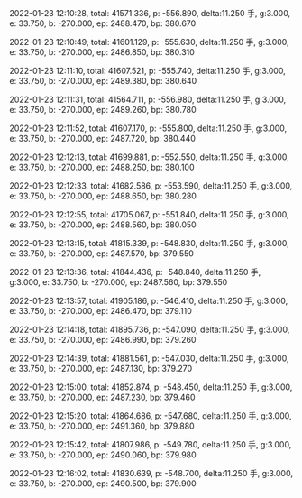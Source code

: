 2022-01-23 12:10:28, total: 41571.336, p: -556.890, delta:11.250 手, g:3.000, e: 33.750, b: -270.000, ep: 2488.470, bp: 380.670

2022-01-23 12:10:49, total: 41601.129, p: -555.630, delta:11.250 手, g:3.000, e: 33.750, b: -270.000, ep: 2486.850, bp: 380.310

2022-01-23 12:11:10, total: 41607.521, p: -555.740, delta:11.250 手, g:3.000, e: 33.750, b: -270.000, ep: 2489.380, bp: 380.640

2022-01-23 12:11:31, total: 41564.711, p: -556.980, delta:11.250 手, g:3.000, e: 33.750, b: -270.000, ep: 2489.260, bp: 380.780

2022-01-23 12:11:52, total: 41607.170, p: -555.800, delta:11.250 手, g:3.000, e: 33.750, b: -270.000, ep: 2487.720, bp: 380.440

2022-01-23 12:12:13, total: 41699.881, p: -552.550, delta:11.250 手, g:3.000, e: 33.750, b: -270.000, ep: 2488.250, bp: 380.100

2022-01-23 12:12:33, total: 41682.586, p: -553.590, delta:11.250 手, g:3.000, e: 33.750, b: -270.000, ep: 2488.650, bp: 380.280

2022-01-23 12:12:55, total: 41705.067, p: -551.840, delta:11.250 手, g:3.000, e: 33.750, b: -270.000, ep: 2488.560, bp: 380.050

2022-01-23 12:13:15, total: 41815.339, p: -548.830, delta:11.250 手, g:3.000, e: 33.750, b: -270.000, ep: 2487.570, bp: 379.550

2022-01-23 12:13:36, total: 41844.436, p: -548.840, delta:11.250 手, g:3.000, e: 33.750, b: -270.000, ep: 2487.560, bp: 379.550

2022-01-23 12:13:57, total: 41905.186, p: -546.410, delta:11.250 手, g:3.000, e: 33.750, b: -270.000, ep: 2486.470, bp: 379.110

2022-01-23 12:14:18, total: 41895.736, p: -547.090, delta:11.250 手, g:3.000, e: 33.750, b: -270.000, ep: 2486.990, bp: 379.260

2022-01-23 12:14:39, total: 41881.561, p: -547.030, delta:11.250 手, g:3.000, e: 33.750, b: -270.000, ep: 2487.130, bp: 379.270

2022-01-23 12:15:00, total: 41852.874, p: -548.450, delta:11.250 手, g:3.000, e: 33.750, b: -270.000, ep: 2487.230, bp: 379.460

2022-01-23 12:15:20, total: 41864.686, p: -547.680, delta:11.250 手, g:3.000, e: 33.750, b: -270.000, ep: 2491.360, bp: 379.880

2022-01-23 12:15:42, total: 41807.986, p: -549.780, delta:11.250 手, g:3.000, e: 33.750, b: -270.000, ep: 2490.060, bp: 379.980

2022-01-23 12:16:02, total: 41830.639, p: -548.700, delta:11.250 手, g:3.000, e: 33.750, b: -270.000, ep: 2490.500, bp: 379.900